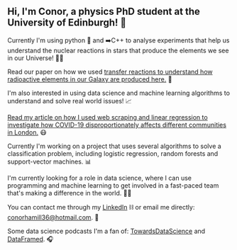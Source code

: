 ## Hi, I'm Conor, a physics PhD student at the University of Edinburgh! 👋

Currently I'm using python 🐍 and ➡️C++ to analyse experiments that help us understand the nuclear reactions in stars that produce the elements we see in our Universe! 🌟🔭

Read our paper on how we used [transfer reactions to understand how radioactive elements in our Galaxy are produced here.](https://link.springer.com/article/10.1140/epja/s10050-020-00052-9) 📜

I'm also interested in using data science and machine learning algorithms to understand and solve real world issues! 📈

[Read my article on how I used web scraping and linear regression to investigate how COVID-19 disproportionately affects different communities in London.](https://medium.com/swlh/all-in-this-together-trends-in-covid-19-fatality-across-london-boroughs-from-machine-learning-e481c99d5cf0) 😷

Currently I'm working on a project that uses several algorithms to solve a classification problem, including logistic regression, random forests and support-vector machines. 📊

I'm currently looking for a role in data science, where I can use programming and machine learning to get involved in a fast-paced team that's making a difference in the world. 👨‍🔬

You can contact me through my [LinkedIn](https://www.linkedin.com/in/conor-hamill-53961419a/) ⛓️ or email me directly: conorhamill36@hotmail.com. 📧

Some data science podcasts I'm a fan of: [TowardsDataScience](https://towardsdatascience.com/podcast/home) and [DataFramed](https://www.datacamp.com/community/podcast). 🎧


<!--
**conorhamill36/conorhamill36** is a ✨ _special_ ✨ repository because its `README.md` (this file) appears on your GitHub profile.

Here are some ideas to get you started:

- 🔭 I’m currently working on ...
- 🌱 I’m currently learning ...
- 👯 I’m looking to collaborate on ...
- 🤔 I’m looking for help with ...
- 💬 Ask me about ...
- 📫 How to reach me: ...
- 😄 Pronouns: ...
- ⚡ Fun fact: ...
-->
